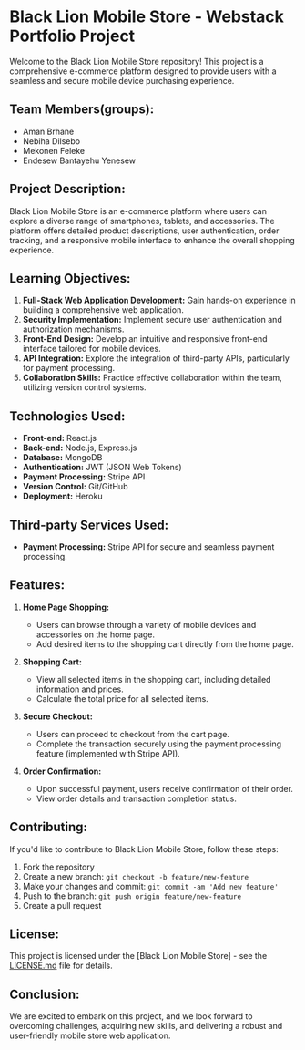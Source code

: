 # Black Lion Mobile Store - Webstack Portfolio Project

Welcome to the Black Lion Mobile Store repository! This project is a comprehensive e-commerce platform designed to provide users with a seamless and secure mobile device purchasing experience.

## Team Members(groups):
- Aman Brhane
- Nebiha Dilsebo
- Mekonen Feleke
- Endesew Bantayehu Yenesew

## Project Description:
Black Lion Mobile Store is an e-commerce platform where users can explore a diverse range of smartphones, tablets, and accessories. The platform offers detailed product descriptions, user authentication, order tracking, and a responsive mobile interface to enhance the overall shopping experience.

## Learning Objectives:
1. **Full-Stack Web Application Development:** Gain hands-on experience in building a comprehensive web application.
2. **Security Implementation:** Implement secure user authentication and authorization mechanisms.
3. **Front-End Design:** Develop an intuitive and responsive front-end interface tailored for mobile devices.
4. **API Integration:** Explore the integration of third-party APIs, particularly for payment processing.
5. **Collaboration Skills:** Practice effective collaboration within the team, utilizing version control systems.

## Technologies Used:
- **Front-end:** React.js
- **Back-end:** Node.js, Express.js
- **Database:** MongoDB
- **Authentication:** JWT (JSON Web Tokens)
- **Payment Processing:** Stripe API
- **Version Control:** Git/GitHub
- **Deployment:** Heroku

## Third-party Services Used:
- **Payment Processing:** Stripe API for secure and seamless payment processing.

## Features:
1. **Home Page Shopping:**
   - Users can browse through a variety of mobile devices and accessories on the home page.
   - Add desired items to the shopping cart directly from the home page.

2. **Shopping Cart:**
   - View all selected items in the shopping cart, including detailed information and prices.
   - Calculate the total price for all selected items.

3. **Secure Checkout:**
   - Users can proceed to checkout from the cart page.
   - Complete the transaction securely using the payment processing feature (implemented with Stripe API).

4. **Order Confirmation:**
   - Upon successful payment, users receive confirmation of their order.
   - View order details and transaction completion status.

## Contributing:
If you'd like to contribute to Black Lion Mobile Store, follow these steps:

1. Fork the repository
2. Create a new branch: `git checkout -b feature/new-feature`
3. Make your changes and commit: `git commit -am 'Add new feature'`
4. Push to the branch: `git push origin feature/new-feature`
5. Create a pull request

## License:
This project is licensed under the [Black Lion Mobile Store] - see the [LICENSE.md](LICENSE.md) file for details.

## Conclusion:
We are excited to embark on this project, and we look forward to overcoming challenges, acquiring new skills, and delivering a robust and user-friendly mobile store web application.

